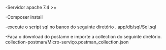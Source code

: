 -Servidor apache 7.4 >=


-Composer install



-execute o script sql no banco do seguinte diretório . app/db/sql/Sql.sql



-Faça o download do postamn e importe a collection do seguinte diretório. collection-postman/Micro-serviço.postman_collection.json
